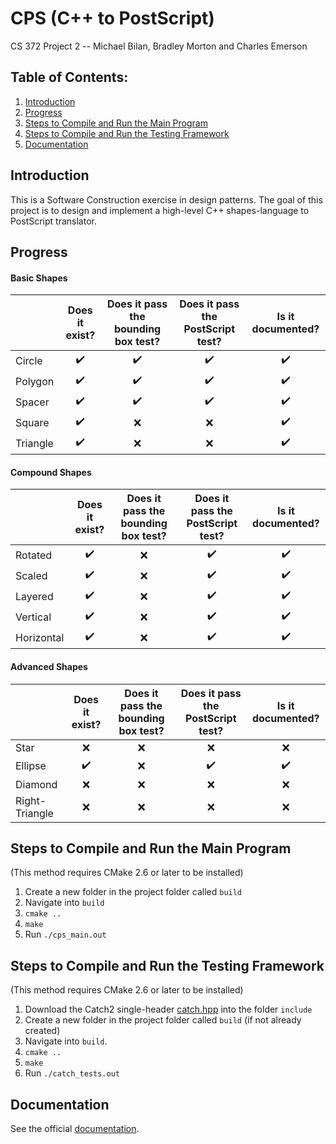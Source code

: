 # CPS (C++ to PostScript)
CS 372 Project 2 -- Michael Bilan, Bradley Morton and Charles Emerson


## Table of Contents:

1. [Introduction](#introduction)
2. [Progress](#progress)
3. [Steps to Compile and Run the Main Program](#steps-to-compile-and-run-the-main-program)
4. [Steps to Compile and Run the Testing Framework](#steps-to-compile-and-run-the-testing-framework)
5. [Documentation](#documentation)


## Introduction
This is a Software Construction exercise in design patterns. The goal of this project is to design and implement a high-level C++ shapes-language to PostScript translator.


## Progress

#### Basic Shapes
|            | Does it exist?     | Does it pass the bounding box test? | Does it pass the PostScript test? | Is it documented?  |
| :---       | :---:              | :---:                               | :---:                             | :---:              |
| Circle     | :heavy_check_mark: | :heavy_check_mark:                  | :heavy_check_mark:                | :heavy_check_mark: |
| Polygon    | :heavy_check_mark: | :heavy_check_mark:                  | :heavy_check_mark:                | :heavy_check_mark: |
| Spacer     | :heavy_check_mark: | :heavy_check_mark:                  | :heavy_check_mark:                | :heavy_check_mark: |
| Square     | :heavy_check_mark: | :x:                                 | :x:                               | :heavy_check_mark: |
| Triangle   | :heavy_check_mark: | :x:                                 | :x:                               | :heavy_check_mark: |

#### Compound Shapes
|            | Does it exist?     | Does it pass the bounding box test? | Does it pass the PostScript test? | Is it documented?  |
| :---       | :---:              | :---:                               | :---:                             | :---:              |
| Rotated    | :heavy_check_mark: | :x:                                 | :heavy_check_mark:                | :heavy_check_mark: |
| Scaled     | :heavy_check_mark: | :x:                                 | :heavy_check_mark:                | :heavy_check_mark: |
| Layered    | :heavy_check_mark: | :x:                                 | :heavy_check_mark:                | :heavy_check_mark: |
| Vertical   | :heavy_check_mark: | :x:                                 | :heavy_check_mark:                | :heavy_check_mark: |
| Horizontal | :heavy_check_mark: | :x:                                 | :heavy_check_mark:                | :heavy_check_mark: |

#### Advanced Shapes
|                | Does it exist? | Does it pass the bounding box test? | Does it pass the PostScript test? | Is it documented? |
| :---           | :---:            | :---:                               | :---:                               | :---:             |
| Star           | :x:              | :x:                                 | :x:                                 | :x:               |
| Ellipse        |:heavy_check_mark:| :x:                                 | :heavy_check_mark:                  |:heavy_check_mark: |
| Diamond        | :x:              | :x:                                 | :x:                                 | :x:               |
| Right-Triangle | :x:              | :x:                                 | :x:                                 | :x:               |


## Steps to Compile and Run the Main Program
(This method requires CMake 2.6 or later to be installed)

1. Create a new folder in the project folder called `build`
2. Navigate into `build`
3. `cmake ..`
4. `make`
5. Run `./cps_main.out`


## Steps to Compile and Run the Testing Framework
(This method requires CMake 2.6 or later to be installed)

1. Download the Catch2 single-header [catch.hpp](https://github.com/catchorg/Catch2/releases/download/v2.6.1/catch.hpp) into the folder `include`
2. Create a new folder in the project folder called `build` (if not already created)
3. Navigate into `build`.
4. `cmake ..`
5. `make`
6. Run `./catch_tests.out`


## Documentation
See the official [documentation](reference/DOCUMENTATION.md).
